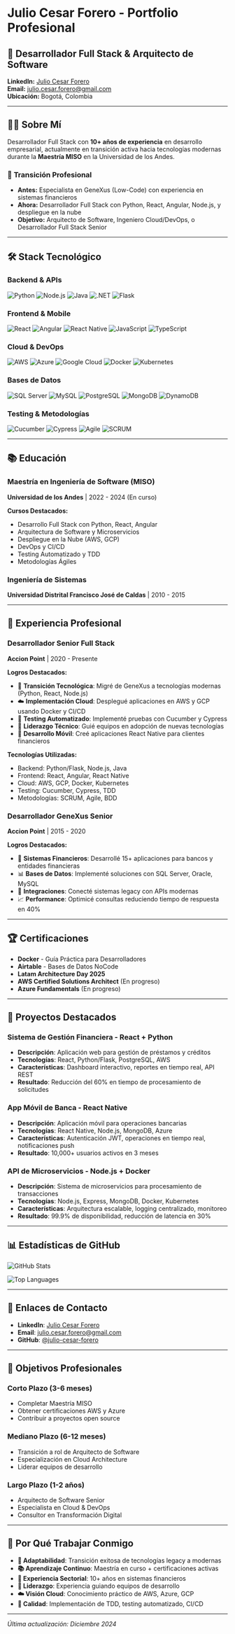 # Julio Cesar Forero - Portfolio Profesional

## 🚀 Desarrollador Full Stack & Arquitecto de Software

**LinkedIn:** [Julio Cesar Forero](https://www.linkedin.com/in/julio-cesar-forero-orjuela/)  
**Email:** julio.cesar.forero@gmail.com  
**Ubicación:** Bogotá, Colombia  

---

## 👨‍💻 Sobre Mí

Desarrollador Full Stack con **10+ años de experiencia** en desarrollo empresarial, actualmente en transición activa hacia tecnologías modernas durante la **Maestría MISO** en la Universidad de los Andes.

### 🔄 **Transición Profesional**
- **Antes:** Especialista en GeneXus (Low-Code) con experiencia en sistemas financieros
- **Ahora:** Desarrollador Full Stack con Python, React, Angular, Node.js, y despliegue en la nube
- **Objetivo:** Arquitecto de Software, Ingeniero Cloud/DevOps, o Desarrollador Full Stack Senior

---

## 🛠️ Stack Tecnológico

### **Backend & APIs**
![Python](https://img.shields.io/badge/Python-3776AB?style=for-the-badge&logo=python&logoColor=white)
![Node.js](https://img.shields.io/badge/Node.js-43853D?style=for-the-badge&logo=node.js&logoColor=white)
![Java](https://img.shields.io/badge/Java-ED8B00?style=for-the-badge&logo=openjdk&logoColor=white)
![.NET](https://img.shields.io/badge/.NET-512BD4?style=for-the-badge&logo=.net&logoColor=white)
![Flask](https://img.shields.io/badge/Flask-000000?style=for-the-badge&logo=flask&logoColor=white)

### **Frontend & Mobile**
![React](https://img.shields.io/badge/React-20232A?style=for-the-badge&logo=react&logoColor=61DAFB)
![Angular](https://img.shields.io/badge/Angular-DD0031?style=for-the-badge&logo=angular&logoColor=white)
![React Native](https://img.shields.io/badge/React_Native-20232A?style=for-the-badge&logo=react&logoColor=61DAFB)
![JavaScript](https://img.shields.io/badge/JavaScript-F7DF1E?style=for-the-badge&logo=javascript&logoColor=black)
![TypeScript](https://img.shields.io/badge/TypeScript-007ACC?style=for-the-badge&logo=typescript&logoColor=white)

### **Cloud & DevOps**
![AWS](https://img.shields.io/badge/AWS-FF9900?style=for-the-badge&logo=amazonaws&logoColor=white)
![Azure](https://img.shields.io/badge/Azure-0078D4?style=for-the-badge&logo=microsoftazure&logoColor=white)
![Google Cloud](https://img.shields.io/badge/Google_Cloud-4285F4?style=for-the-badge&logo=googlecloud&logoColor=white)
![Docker](https://img.shields.io/badge/Docker-2496ED?style=for-the-badge&logo=docker&logoColor=white)
![Kubernetes](https://img.shields.io/badge/Kubernetes-326CE5?style=for-the-badge&logo=kubernetes&logoColor=white)

### **Bases de Datos**
![SQL Server](https://img.shields.io/badge/Microsoft_SQL_Server-CC2927?style=for-the-badge&logo=microsoft-sql-server&logoColor=white)
![MySQL](https://img.shields.io/badge/MySQL-4479A1?style=for-the-badge&logo=mysql&logoColor=white)
![PostgreSQL](https://img.shields.io/badge/PostgreSQL-316192?style=for-the-badge&logo=postgresql&logoColor=white)
![MongoDB](https://img.shields.io/badge/MongoDB-4EA94B?style=for-the-badge&logo=mongodb&logoColor=white)
![DynamoDB](https://img.shields.io/badge/Amazon_DynamoDB-4053D6?style=for-the-badge&logo=Amazon-DynamoDB&logoColor=white)

### **Testing & Metodologías**
![Cucumber](https://img.shields.io/badge/Cucumber-23D96C?style=for-the-badge&logo=cucumber&logoColor=white)
![Cypress](https://img.shields.io/badge/Cypress-17202C?style=for-the-badge&logo=cypress&logoColor=white)
![Agile](https://img.shields.io/badge/Agile-FF6B6B?style=for-the-badge&logo=agile&logoColor=white)
![SCRUM](https://img.shields.io/badge/SCRUM-FF6B6B?style=for-the-badge&logo=scrum&logoColor=white)

---

## 📚 Educación

### **Maestría en Ingeniería de Software (MISO)**
**Universidad de los Andes** | 2022 - 2024 (En curso)

**Cursos Destacados:**
- Desarrollo Full Stack con Python, React, Angular
- Arquitectura de Software y Microservicios
- Despliegue en la Nube (AWS, GCP)
- DevOps y CI/CD
- Testing Automatizado y TDD
- Metodologías Ágiles

### **Ingeniería de Sistemas**
**Universidad Distrital Francisco José de Caldas** | 2010 - 2015

---

## 💼 Experiencia Profesional

### **Desarrollador Senior Full Stack**
**Accion Point** | 2020 - Presente

**Logros Destacados:**
- 🚀 **Transición Tecnológica**: Migré de GeneXus a tecnologías modernas (Python, React, Node.js)
- ☁️ **Implementación Cloud**: Desplegué aplicaciones en AWS y GCP usando Docker y CI/CD
- 🧪 **Testing Automatizado**: Implementé pruebas con Cucumber y Cypress
- 👥 **Liderazgo Técnico**: Guié equipos en adopción de nuevas tecnologías
- 📱 **Desarrollo Móvil**: Creé aplicaciones React Native para clientes financieros

**Tecnologías Utilizadas:**
- Backend: Python/Flask, Node.js, Java
- Frontend: React, Angular, React Native
- Cloud: AWS, GCP, Docker, Kubernetes
- Testing: Cucumber, Cypress, TDD
- Metodologías: SCRUM, Agile, BDD

### **Desarrollador GeneXus Senior**
**Accion Point** | 2015 - 2020

**Logros Destacados:**
- 🏦 **Sistemas Financieros**: Desarrollé 15+ aplicaciones para bancos y entidades financieras
- 📊 **Bases de Datos**: Implementé soluciones con SQL Server, Oracle, MySQL
- 🔄 **Integraciones**: Conecté sistemas legacy con APIs modernas
- 📈 **Performance**: Optimicé consultas reduciendo tiempo de respuesta en 40%

---

## 🏆 Certificaciones

- **Docker** - Guía Práctica para Desarrolladores
- **Airtable** - Bases de Datos NoCode
- **Latam Architecture Day 2025**
- **AWS Certified Solutions Architect** (En progreso)
- **Azure Fundamentals** (En progreso)

---

## 🚀 Proyectos Destacados

### **Sistema de Gestión Financiera - React + Python**
- **Descripción**: Aplicación web para gestión de préstamos y créditos
- **Tecnologías**: React, Python/Flask, PostgreSQL, AWS
- **Características**: Dashboard interactivo, reportes en tiempo real, API REST
- **Resultado**: Reducción del 60% en tiempo de procesamiento de solicitudes

### **App Móvil de Banca - React Native**
- **Descripción**: Aplicación móvil para operaciones bancarias
- **Tecnologías**: React Native, Node.js, MongoDB, Azure
- **Características**: Autenticación JWT, operaciones en tiempo real, notificaciones push
- **Resultado**: 10,000+ usuarios activos en 3 meses

### **API de Microservicios - Node.js + Docker**
- **Descripción**: Sistema de microservicios para procesamiento de transacciones
- **Tecnologías**: Node.js, Express, MongoDB, Docker, Kubernetes
- **Características**: Arquitectura escalable, logging centralizado, monitoreo
- **Resultado**: 99.9% de disponibilidad, reducción de latencia en 30%

---

## 📊 Estadísticas de GitHub

![GitHub Stats](https://github-readme-stats.vercel.app/api?username=julio-cesar-forero&show_icons=true&theme=radical)

![Top Languages](https://github-readme-stats.vercel.app/api/top-langs/?username=julio-cesar-forero&layout=compact&theme=radical)

---

## 🔗 Enlaces de Contacto

- **LinkedIn**: [Julio Cesar Forero](https://www.linkedin.com/in/julio-cesar-forero-orjuela/)
- **Email**: julio.cesar.forero@gmail.com
- **GitHub**: [@julio-cesar-forero](https://github.com/julio-cesar-forero)

---

## 📝 Objetivos Profesionales

### **Corto Plazo (3-6 meses)**
- Completar Maestría MISO
- Obtener certificaciones AWS y Azure
- Contribuir a proyectos open source

### **Mediano Plazo (6-12 meses)**
- Transición a rol de Arquitecto de Software
- Especialización en Cloud Architecture
- Liderar equipos de desarrollo

### **Largo Plazo (1-2 años)**
- Arquitecto de Software Senior
- Especialista en Cloud & DevOps
- Consultor en Transformación Digital

---

## 🌟 Por Qué Trabajar Conmigo

- **🔄 Adaptabilidad**: Transición exitosa de tecnologías legacy a modernas
- **📚 Aprendizaje Continuo**: Maestría en curso + certificaciones activas
- **🏦 Experiencia Sectorial**: 10+ años en sistemas financieros
- **👥 Liderazgo**: Experiencia guiando equipos de desarrollo
- **☁️ Visión Cloud**: Conocimiento práctico de AWS, Azure, GCP
- **🧪 Calidad**: Implementación de TDD, testing automatizado, CI/CD

---

*Última actualización: Diciembre 2024*

